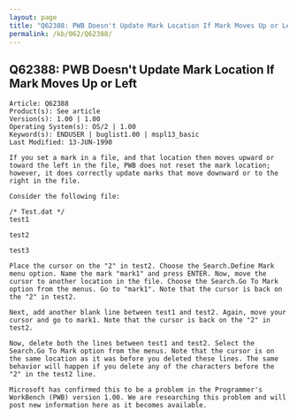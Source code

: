 ```yaml
---
layout: page
title: "Q62388: PWB Doesn't Update Mark Location If Mark Moves Up or Left"
permalink: /kb/062/Q62388/
---
```


## Q62388: PWB Doesn't Update Mark Location If Mark Moves Up or Left

	Article: Q62388
	Product(s): See article
	Version(s): 1.00 | 1.00
	Operating System(s): OS/2 | 1.00
	Keyword(s): ENDUSER | buglist1.00 | mspl13_basic
	Last Modified: 13-JUN-1990
	
	If you set a mark in a file, and that location then moves upward or
	toward the left in the file, PWB does not reset the mark location;
	however, it does correctly update marks that move downward or to the
	right in the file.
	
	Consider the following file:
	
	/* Test.dat */
	test1
	
	test2
	
	test3
	
	Place the cursor on the "2" in test2. Choose the Search.Define Mark
	menu option. Name the mark "mark1" and press ENTER. Now, move the
	cursor to another location in the file. Choose the Search.Go To Mark
	option from the menus. Go to "mark1". Note that the cursor is back on
	the "2" in test2.
	
	Next, add another blank line between test1 and test2. Again, move your
	cursor and go to mark1. Note that the cursor is back on the "2" in
	test2.
	
	Now, delete both the lines between test1 and test2. Select the
	Search.Go To Mark option from the menus. Note that the cursor is on
	the same location as it was before you deleted these lines. The same
	behavior will happen if you delete any of the characters before the
	"2" in the test2 line.
	
	Microsoft has confirmed this to be a problem in the Programmer's
	WorkBench (PWB) version 1.00. We are researching this problem and will
	post new information here as it becomes available.
